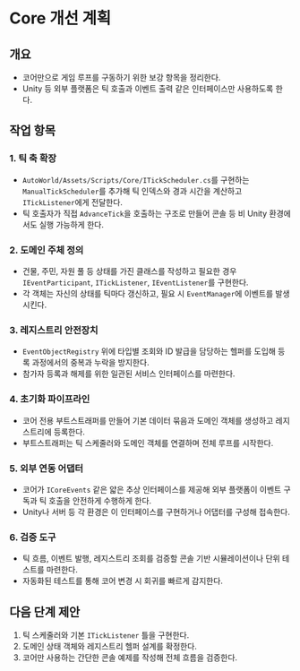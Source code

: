 # Core 개선 계획

## 개요
- 코어만으로 게임 루프를 구동하기 위한 보강 항목을 정리한다.
- Unity 등 외부 플랫폼은 틱 호출과 이벤트 출력 같은 인터페이스만 사용하도록 한다.

## 작업 항목
### 1. 틱 축 확장
- `AutoWorld/Assets/Scripts/Core/ITickScheduler.cs`를 구현하는 `ManualTickScheduler`를 추가해 틱 인덱스와 경과 시간을 계산하고 `ITickListener`에게 전달한다.
- 틱 호출자가 직접 `AdvanceTick`을 호출하는 구조로 만들어 콘솔 등 비 Unity 환경에서도 실행 가능하게 한다.

### 2. 도메인 주체 정의
- 건물, 주민, 자원 풀 등 상태를 가진 클래스를 작성하고 필요한 경우 `IEventParticipant`, `ITickListener`, `IEventListener`를 구현한다.
- 각 객체는 자신의 상태를 틱마다 갱신하고, 필요 시 `EventManager`에 이벤트를 발생시킨다.

### 3. 레지스트리 안전장치
- `EventObjectRegistry` 위에 타입별 조회와 ID 발급을 담당하는 헬퍼를 도입해 등록 과정에서의 중복과 누락을 방지한다.
- 참가자 등록과 해제를 위한 일관된 서비스 인터페이스를 마련한다.

### 4. 초기화 파이프라인
- 코어 전용 부트스트래퍼를 만들어 기본 데이터 묶음과 도메인 객체를 생성하고 레지스트리에 등록한다.
- 부트스트래퍼는 틱 스케줄러와 도메인 객체를 연결하며 전체 루프를 시작한다.

### 5. 외부 연동 어댑터
- 코어가 `ICoreEvents` 같은 얇은 추상 인터페이스를 제공해 외부 플랫폼이 이벤트 구독과 틱 호출을 안전하게 수행하게 한다.
- Unity나 서버 등 각 환경은 이 인터페이스를 구현하거나 어댑터를 구성해 접속한다.

### 6. 검증 도구
- 틱 흐름, 이벤트 발행, 레지스트리 조회를 검증할 콘솔 기반 시뮬레이션이나 단위 테스트를 마련한다.
- 자동화된 테스트를 통해 코어 변경 시 회귀를 빠르게 감지한다.

## 다음 단계 제안
1. 틱 스케줄러와 기본 `ITickListener` 틀을 구현한다.
2. 도메인 상태 객체와 레지스트리 헬퍼 설계를 확정한다.
3. 코어만 사용하는 간단한 콘솔 예제를 작성해 전체 흐름을 검증한다.
